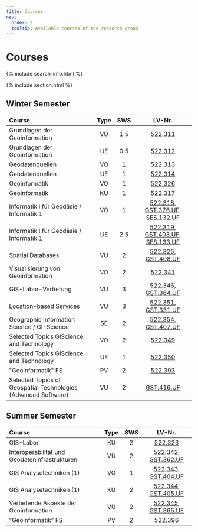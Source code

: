 ```yaml
---
title: Courses
nav:
  order: 2
  tooltip: Available courses of the research group
---
```


# <i class="fas fa-books"></i>Courses

{% include search-info.html %}

{% include section.html %}

## Winter Semester

| Course                                    | Type | SWS | LV-Nr. |
| :----                                     | :----: | :----: | :----: |
| Grundlagen der Geoinformation             |  VO   |  1.5 |  [522.311](https://online.tugraz.at/tug_online/wbLv.wbShowLVDetail?pStpSpNr=338662)  |
| Grundlagen der Geoinformation             |  UE   |  0.5 |  [522.312](https://online.tugraz.at/tug_online/wbLv.wbShowLVDetail?pStpSpNr=336316)  |
| Geodatenquellen                           |  VO   |  1   |  [522.313](https://online.tugraz.at/tug_online/wbLv.wbShowLVDetail?pStpSpNr=337652)  |
| Geodatenquellen                           |  UE   |  1   |  [522.314](https://online.tugraz.at/tug_online/wbLv.wbShowLVDetail?pStpSpNr=337609)  |
| Geoinformatik                             |  VO   |  1   |  [522.326](https://online.tugraz.at/tug_online/wbLv.wbShowLVDetail?pStpSpNr=337839)  |
| Geoinformatik                             |  KU   |  1   |  [522.317](https://online.tugraz.at/tug_online/wbLv.wbShowLVDetail?pStpSpNr=337254)  |
| Informatik I für Geodäsie / Informatik 1  |  VO   |  1   |  [522.318](https://online.tugraz.at/tug_online/wbLv.wbShowLVDetail?pStpSpNr=338890), [GST.376.UF](https://online.tugraz.at/tug_online/wbLv.wbShowLVDetail?pStpSpNr=339051), [SES.132.UF](https://online.tugraz.at/tug_online/wbLv.wbShowLVDetail?pStpSpNr=339252)   |
| Informatik I für Geodäsie / Informatik 1  |  UE   |  2.5 |  [522.319](https://online.tugraz.at/tug_online/wbLv.wbShowLVDetail?pStpSpNr=337277), [GST.403.UF](https://online.tugraz.at/tug_online/wbLv.wbShowLVDetail?pStpSpNr=338591), [SES.133.UF](https://online.tugraz.at/tug_online/wbLv.wbShowLVDetail?pStpSpNr=337841)   |
| Spatial Databases                         |  VU   |  2   |  [522.325](https://online.tugraz.at/tug_online/wbLv.wbShowLVDetail?pStpSpNr=337846), [GST.408.UF](https://online.tugraz.at/tug_online/wbLv.wbShowLVDetail?pStpSpNr=339394)    |
| Visualisierung von Geoinformation         |  VO   |  2   |  [522.341](https://online.tugraz.at/tug_online/wbLv.wbShowLVDetail?pStpSpNr=338108)  |
| GIS-Labor-Vertiefung                      |  VU   |  3   |  [522.346](https://online.tugraz.at/tug_online/wbLv.wbShowLVDetail?pStpSpNr=337380), [GST.364.UF](https://online.tugraz.at/tug_online/wbLv.wbShowLVDetail?pStpSpNr=339473)   |
| Location-based Services                   |  VU   |  3   |  [522.351](https://online.tugraz.at/tug_online/wbLv.wbShowLVDetail?pStpSpNr=339170), [GST.331.UF](https://online.tugraz.at/tug_online/wbLv.wbShowLVDetail?pStpSpNr=339205)   |
| Geographic Information Science / GI-Science       |  SE  |  2   |  [522.354](https://online.tugraz.at/tug_online/wbLv.wbShowLVDetail?pStpSpNr=337292), [GST.407.UF](https://online.tugraz.at/tug_online/wbLv.wbShowLVDetail?pStpSpNr=337895)   |
| Selected Topics GIScience and Technology  |  VO   |  2   |  [522.349](https://online.tugraz.at/tug_online/wbLv.wbShowLVDetail?pStpSpNr=336373)   |
| Selected Topics GIScience and Technology  |  UE   |  1   |  [522.350](https://online.tugraz.at/tug_online/wbLv.wbShowLVDetail?pStpSpNr=337327)   |
| "Geoinformatik" FS                        |  PV   |  2   |  [522.393](https://online.tugraz.at/tug_online/wbLv.wbShowLVDetail?pStpSpNr=338369)   |
| Selected Topics of Geospatial Technologies (Advanced Software) | VU | 2 | [GST.416.UF](https://online.tugraz.at/tug_online/wbLv.wbShowLVDetail?pStpSpNr=339402) |

## Summer Semester

| Course                                          | Type | SWS | LV-Nr. |
| :----                                           | :----: | :----: | :----: |
| GIS-Labor                                       |  KU   |  2   |  [522.323](https://online.tugraz.at/tug_online/wbLv.wbShowLVDetail?pStpSpNr=333627)|
| Interoperabilität und Geodateninfrastrukturen   |  VU   |  2   |  [522.342](https://online.tugraz.at/tug_online/wbLv.wbShowLVDetail?pStpSpNr=335763), [GST.362.UF](https://online.tugraz.at/tug_online/wbLv.wbShowLVDetail?pStpSpNr=335419)|
| GIS Analysetechniken (1)                           |  VO   |  1   |  [522.343](https://online.tugraz.at/tug_online/wbLv.wbShowLVDetail?pStpSpNr=335041), [GST.404.UF](https://online.tugraz.at/tug_online/wbLv.wbShowLVDetail?pStpSpNr=334310)   |
| GIS Analysetechniken (1)                           |  KU   |  2   |  [522.344](https://online.tugraz.at/tug_online/wbLv.wbShowLVDetail?pStpSpNr=335702), [GST.405.UF](https://online.tugraz.at/tug_online/wbLv.wbShowLVDetail?pStpSpNr=333474)   |
| Vertiefende Aspekte der Geoinformation          |  VU   |  2   |  [522.345](https://online.tugraz.at/tug_online/wbLv.wbShowLVDetail?pStpSpNr=334460), [GST.365.UF](https://online.tugraz.at/tug_online/wbLv.wbShowLVDetail?pStpSpNr=333465)   |
| "Geoinformatik" FS                              |  PV   |  2   |  [522.396](https://online.tugraz.at/tug_online/wbLv.wbShowLVDetail?pStpSpNr=334282)|
